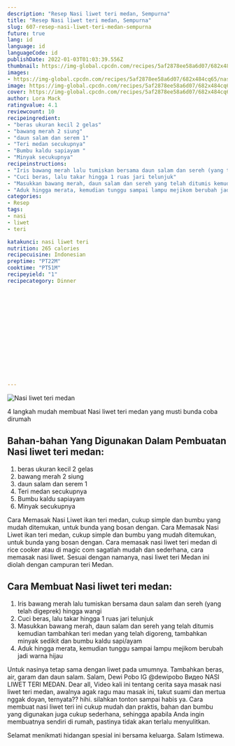 ```yaml
---
description: "Resep Nasi liwet teri medan, Sempurna"
title: "Resep Nasi liwet teri medan, Sempurna"
slug: 607-resep-nasi-liwet-teri-medan-sempurna
future: true
lang: id
language: id
languageCode: id
publishDate: 2022-01-03T01:03:39.556Z 
thumbnail: https://img-global.cpcdn.com/recipes/5af2878ee58a6d07/682x484cq65/nasi-liwet-teri-medan-foto-resep-utama.webp
images:
- https://img-global.cpcdn.com/recipes/5af2878ee58a6d07/682x484cq65/nasi-liwet-teri-medan-foto-resep-utama.webp
image: https://img-global.cpcdn.com/recipes/5af2878ee58a6d07/682x484cq65/nasi-liwet-teri-medan-foto-resep-utama.webp
cover: https://img-global.cpcdn.com/recipes/5af2878ee58a6d07/682x484cq65/nasi-liwet-teri-medan-foto-resep-utama.webp
author: Lora Mack
ratingvalue: 4.1
reviewcount: 10
recipeingredient:
- "beras ukuran kecil 2 gelas"
- "bawang merah 2 siung"
- "daun salam dan serem 1"
- "Teri medan secukupnya"
- "Bumbu kaldu sapiayam "
- "Minyak secukupnya"
recipeinstructions:
- "Iris bawang merah lalu tumiskan bersama daun salam dan sereh (yang telah digeprek) hingga wangi"
- "Cuci beras, lalu takar hingga 1 ruas jari telunjuk"
- "Masukkan bawang merah, daun salam dan sereh yang telah ditumis kemudian tambahkan teri medan yang telah digoreng, tambahkan minyak sedikit dan bumbu kaldu sapi/ayam"
- "Aduk hingga merata, kemudian tunggu sampai lampu mejikom berubah jadi warna hijau"
categories:
- Resep
tags:
- nasi
- liwet
- teri

katakunci: nasi liwet teri 
nutrition: 265 calories
recipecuisine: Indonesian
preptime: "PT22M"
cooktime: "PT51M"
recipeyield: "1"
recipecategory: Dinner


     
    
    
    
    
    
    
    
    
    
    
      
    
---
```



![Nasi liwet teri medan](https://img-global.cpcdn.com/recipes/5af2878ee58a6d07/682x484cq65/nasi-liwet-teri-medan-foto-resep-utama.webp)

4 langkah mudah membuat  Nasi liwet teri medan yang musti bunda coba dirumah

<!--inarticleads1-->

## Bahan-bahan Yang Digunakan Dalam Pembuatan Nasi liwet teri medan:

1. beras ukuran kecil 2 gelas
1. bawang merah 2 siung
1. daun salam dan serem 1
1. Teri medan secukupnya
1. Bumbu kaldu sapiayam 
1. Minyak secukupnya

Cara Memasak Nasi Liwet ikan teri medan, cukup simple dan bumbu yang mudah ditemukan, untuk bunda yang bosan dengan. Cara Memasak Nasi Liwet ikan teri medan, cukup simple dan bumbu yang mudah ditemukan, untuk bunda yang bosan dengan. Cara memasak nasi liwet teri medan di rice cooker atau di magic com sagatlah mudah dan sederhana, cara memasak nasi liwet. Sesuai dengan namanya, nasi liwet teri Medan ini diolah dengan campuran teri Medan. 

<!--inarticleads2-->

## Cara Membuat Nasi liwet teri medan:

1. Iris bawang merah lalu tumiskan bersama daun salam dan sereh (yang telah digeprek) hingga wangi
1. Cuci beras, lalu takar hingga 1 ruas jari telunjuk
1. Masukkan bawang merah, daun salam dan sereh yang telah ditumis kemudian tambahkan teri medan yang telah digoreng, tambahkan minyak sedikit dan bumbu kaldu sapi/ayam
1. Aduk hingga merata, kemudian tunggu sampai lampu mejikom berubah jadi warna hijau


Untuk nasinya tetap sama dengan liwet pada umumnya. Tambahkan beras, air, garam dan daun salam. Salam, Dewi Pobo IG @dewipobo Видео NASI LIWET TERI MEDAN. Dear all, Video kali ini tentang cerita saya masak nasi liwet teri medan, awalnya agak ragu mau masak ini, takut suami dan mertua nggak doyan, ternyata?? hihi. silahkan tonton sampai habis ya. Cara membuat nasi liwet teri ini cukup mudah dan praktis, bahan dan bumbu yang digunakan juga cukup sederhana, sehingga apabila Anda ingin membuatnya sendiri di rumah, pastinya tidak akan terlalu menyulitkan. 

Selamat menikmati hidangan spesial ini bersama keluarga. Salam Istimewa.
